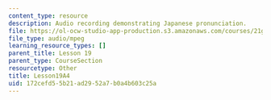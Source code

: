 ```yaml
---
content_type: resource
description: Audio recording demonstrating Japanese pronunciation.
file: https://ol-ocw-studio-app-production.s3.amazonaws.com/courses/21g-504-japanese-iv-spring-2009/172cefd55b21ad2952a7b0a4b603c25a_Lesson19A4.mp3
file_type: audio/mpeg
learning_resource_types: []
parent_title: Lesson 19
parent_type: CourseSection
resourcetype: Other
title: Lesson19A4
uid: 172cefd5-5b21-ad29-52a7-b0a4b603c25a
---
```

